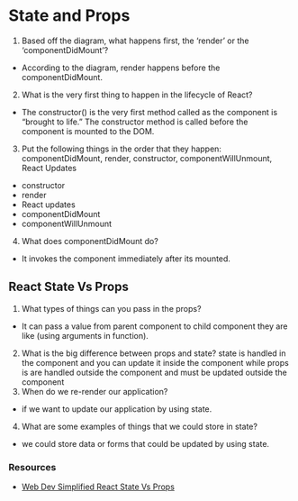 # State and Props


1. Based off the diagram, what happens first, the ‘render’ or the ‘componentDidMount’?
- According to the diagram, render happens before the componentDidMount.
2. What is the very first thing to happen in the lifecycle of React?
- The constructor() is the very first method called as the component is “brought to life.” The constructor method is called before the component is mounted to the DOM.

3. Put the following things in the order that they happen: componentDidMount, render, constructor, componentWillUnmount, React Updates
- constructor
- render
- React updates
- componentDidMount
- componentWillUnmount

4. What does componentDidMount do?
- It invokes the component immediately after its mounted.

 ## React State Vs Props

1. What types of things can you pass in the props?
- It can pass a value from parent component to child component  they are like (using arguments in function).

2. What is the big difference between props and state?
state is handled in the component and you can update it inside the component while props is are handled outside the component and must be updated outside the component
3. When do we re-render our application?
- if we want to update our application by using state.
4. What are some examples of things that we could store in state?
- we could store data or forms that could be updated by using state. 


### Resources
- [Web Dev Simplified React State Vs Props](https://www.youtube.com/watch?v=IYvD9oBCuJI)

